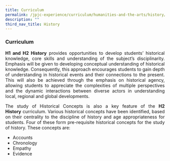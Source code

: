 ```yaml
---
title: Curriculum
permalink: /jpjc-experience/curriculum/humanities-and-the-arts/history/curriculum/
description: ""
third_nav_title: History
---
```

### **Curriculum**
<div align=justify>
<p>
<strong>H1 and H2 History</strong> provides opportunities to develop students’ historical knowledge, core skills and understanding of the subject’s disciplinarity. Emphasis will be given to developing conceptual understanding of historical knowledge. Consequently, this approach encourages students to gain depth of understanding in historical events and their connections to the present. This will also be achieved through the emphasis on historical agency, allowing students to appreciate the complexities of multiple perspectives and the dynamic interactions between diverse actors in understanding local, regional and global developments.</p>

<p>
The study of Historical Concepts is also a key feature of the <strong>H2 History</strong> curriculum. Various historical concepts have been identified, based on their centrality to the discipline of history and age appropriateness for students. Four of these form pre-requisite historical concepts for the study of history. These concepts are:</p>
<ul>
	<li>Accounts</li>
	<li>Chronology</li>
	<li>Empathy</li>
	<li>Evidence</li>
	</div>